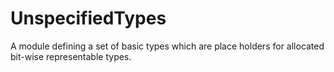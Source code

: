 # UnspecifiedTypes

A module defining a set of basic types which are place holders for allocated bit-wise representable types.
